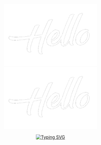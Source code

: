 <div align="center">
  <div>
    <img src="https://github.com/MahmoudAhmed2003/MahmoudAhmed2003/blob/da9c03a9d0ae6ff7ebe65c96e9a45f5f174378b5/Imgs/Hello2.gif"
         alt="side Gif" height="200" width="300"/> 
     <img src=" https://github.com/MahmoudAhmed2003/MahmoudAhmed2003/blob/12ddcf9a55af159168677d7e1559451716f1058a/ezgif.com-gif-maker.gif"
         alt="side Gif" height="200" width="300"/> 
         
    
    
    
 </div>
  
  <a href="https://git.io/typing-svg"><img src="https://readme-typing-svg.demolab.com?font=Segoe+Print&color=FFFFFF&duration=2500&pause=100&center=true&multiline=true&repeat=true&width=435&height=200&lines=+Hey...;I'm+Mahmoud;Software+developer;Welcome+to+my++mind+palace" alt="Typing SVG" /></a>
  
  
</div>

